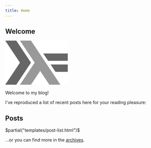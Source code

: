 ```yaml
---
title: Home
---
```



Welcome
-------

![](/images/haskell-logo.png)

Welcome to my blog!

I've reproduced a list of recent posts here for your reading pleasure:

Posts
-----

$partial("templates/post-list.html")$

…or you can find more in the [archives](/archive.html).
